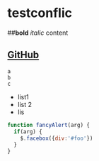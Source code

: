 # testconflic
##**bold** *italic* content

[GitHub](http://github.com)
---
    a
    b
    c

* list1
* list 2
* lis

```javascript
function fancyAlert(arg) {
  if(arg) {
    $.facebox({div:'#foo'})
  }
}
```

